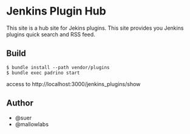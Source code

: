 Jenkins Plugin Hub
=======================

This site is a hub site for Jekins plugins. This site provides you Jenkins plugins quick search and RSS feed.

Build
-----------------------

    $ bundle install --path vendor/plugins
    $ bundle exec padrino start

access to http://localhost:3000/jenkins_plugins/show

Author
-----------------------

* @suer
* @mallowlabs

